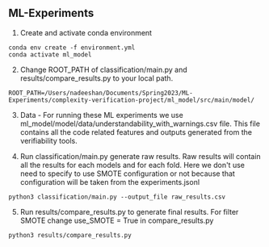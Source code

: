 ## ML-Experiments

1. Create and activate conda environment
```
conda env create -f environment.yml
conda activate ml_model
```

2. Change ROOT_PATH of classification/main.py and results/compare_results.py to your local path.
```
ROOT_PATH=/Users/nadeeshan/Documents/Spring2023/ML-Experiments/complexity-verification-project/ml_model/src/main/model/
```

3. Data - For running these ML experiments we use ml_model/model/data/understandability_with_warnings.csv file. This file contains all the code related features and outputs generated from the verifiability tools.

4. Run classification/main.py generate raw results. Raw results will contain all the results for each models and for each fold. Here we don't use need to specify to use SMOTE configuration or not because that configuration will be taken from the experiments.jsonl
```
python3 classification/main.py --output_file raw_results.csv
```

5. Run results/compare_results.py to generate final results. For filter SMOTE change use_SMOTE = True in compare_results.py
```
python3 results/compare_results.py
```